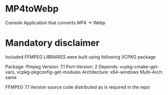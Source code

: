 # MP4toWebp
Console Application that converts MP4 -> Webp

# Mandatory disclaimer

Included FFMPEG LIBRARIES were built using following VCPKG package 

Package: ffmpeg
Version: 7.1
Port-Version: 2
Depends: vcpkg-cmake-get-vars, vcpkg-pkgconfig-get-modules
Architecture: x64-windows
Multi-Arch: same

FFMPEG 7.1 Version source code distributed as is required in the repo

